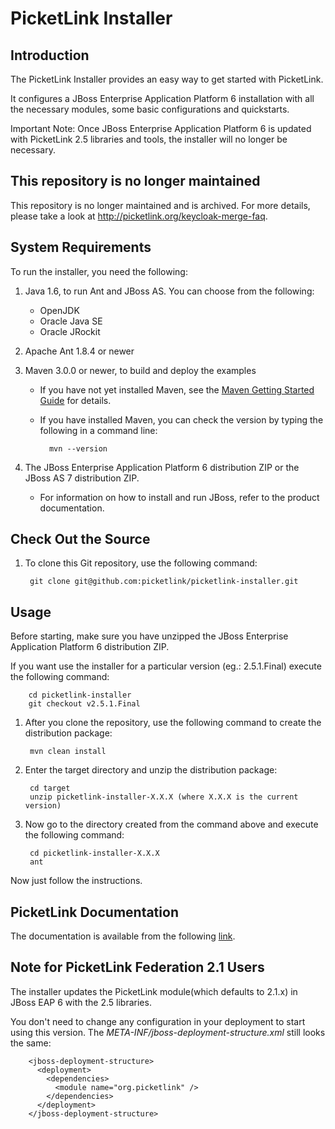 PicketLink Installer
====================

Introduction
------------

The PicketLink Installer provides an easy way to get started with PicketLink.

It configures a JBoss Enterprise Application Platform 6 installation with all the necessary modules, some basic configurations and quickstarts.

Important Note: Once JBoss Enterprise Application Platform 6 is updated with PicketLink 2.5 libraries and tools, the installer will no longer be necessary.

This repository is no longer maintained
-------------

This repository is no longer maintained and is archived. For more details, please take a look at http://picketlink.org/keycloak-merge-faq.

System Requirements
-------------------

To run the installer, you need the following:

1. Java 1.6, to run Ant and JBoss AS. You can choose from the following:
    * OpenJDK
    * Oracle Java SE
    * Oracle JRockit

2. Apache Ant 1.8.4 or newer

3. Maven 3.0.0 or newer, to build and deploy the examples
    * If you have not yet installed Maven, see the [Maven Getting Started Guide](http://maven.apache.org/guides/getting-started/index.html) for details.
    * If you have installed Maven, you can check the version by typing the following in a command line:

            mvn --version

4. The JBoss Enterprise Application Platform 6 distribution ZIP or the JBoss AS 7 distribution ZIP.
    * For information on how to install and run JBoss, refer to the product documentation.

Check Out the Source
----------------------------------

1. To clone this Git repository, use the following command:

        git clone git@github.com:picketlink/picketlink-installer.git

Usage
----------------------------------

Before starting, make sure you have unzipped the JBoss Enterprise Application Platform 6 distribution ZIP.

If you want use the installer for a particular version (eg.: 2.5.1.Final) execute the following command:

        cd picketlink-installer
        git checkout v2.5.1.Final

1. After you clone the repository, use the following command to create the distribution package:

        mvn clean install
2. Enter the target directory and unzip the distribution package:

        cd target
        unzip picketlink-installer-X.X.X (where X.X.X is the current version)

3. Now go to the directory created from the command above and execute the following command:

        cd picketlink-installer-X.X.X
        ant

Now just follow the instructions.

PicketLink Documentation
------------

The documentation is available from the following [link](http://docs.jboss.org/picketlink/2/latest/).

Note for PicketLink Federation 2.1 Users
----------------------------------

The installer updates the PicketLink module(which defaults to 2.1.x) in JBoss EAP 6 with the 2.5 libraries.

You don't need to change any configuration in your deployment to start using this version. The *META-INF/jboss-deployment-structure.xml* still looks the same:

        <jboss-deployment-structure>
          <deployment>
            <dependencies>
              <module name="org.picketlink" />
            </dependencies>
          </deployment>
        </jboss-deployment-structure>
